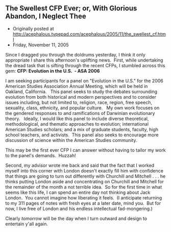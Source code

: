 ## The Swellest CFP Ever; or, With Glorious Abandon, I Neglect Thee

 * Originally posted at http://acephalous.typepad.com/acephalous/2005/11/the_swellest_cf.html
 * Friday, November 11, 2005



Since I dragged you through the doldrums yesterday, I think it only appropriate I share this afternoon's uplifting news.  First, while undertaking the dread task that is sifting through the recent CFPs, I stumbled across this gem:
**CFP: Evolution in the U.S.  - ASA 2006**

I am seeking participants for a panel on "Evolution in the U.S." for the 2006 American Studies Association Annual Meeting, which will be held in Oakland, California.   This panel seeks to study the debates surrounding evolution from both historical and modern perspectives and to consider issues including, but not limited to, religion, race, region, free speech, sexuality, class, ethnicity, and popular culture.   My own work focuses on the gendered responses to and ramifications of Darwinian evolutionary theory.   Ideally, I would like this panel to include diverse theoretical, methodological, and thematic approaches to evolution; international American Studies scholars; and a mix of graduate students, faculty, high school teachers, and activists.  This panel also seeks to encourage more discussion of science within the American Studies community.

This may be the first ever CFP I can answer without having to tailor my work to the panel's demands.  Huzzah!

Second, my advisor wrote me back and said that the fact that I worked myself into this corner with London doesn't exactly fill him with confidence that things are going to turn out differently with Churchill and Mitchell . . . he thinks putting London aside and concentrating on Churchill and Mitchell for the remainder of the month a not terrible idea.  So for the first time in what seems like this life, I can spend an entire day not thinking about Jack London.  You cannot imagine how liberating it feels.  (I anticipate returning to my 311 pages of notes with fresh eyes at a later date, mind you.  But for now, I live free of London and his endless intellectual fad-mongering.)

Clearly _tomorrow_ will be the day when I turn outward and design to entertain y'all again.    

		
